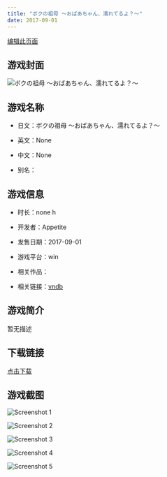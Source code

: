 ```yaml
---
title: "ボクの祖母 ～おばあちゃん、濡れてるよ？～"
date: 2017-09-01
---
```

[编辑此页面](https://github.com/ACG-3/ADV3-source/blob/main/source/_posts/games/%E3%83%9C%E3%82%AF%E3%81%AE%E7%A5%96%E6%AF%8D%20%EF%BD%9E%E3%81%8A%E3%81%B0%E3%81%82%E3%81%A1%E3%82%83%E3%82%93%E3%80%81%E6%BF%A1%E3%82%8C%E3%81%A6%E3%82%8B%E3%82%88%EF%BC%9F%EF%BD%9E.md)

## 游戏封面

![ボクの祖母 ～おばあちゃん、濡れてるよ？～](https%3A//pan.timero.xyz/onedrive/img_lib_001/%E3%83%9C%E3%82%AF%E3%81%AE%E7%A5%96%E6%AF%8D%20%EF%BD%9E%E3%81%8A%E3%81%B0%E3%81%82%E3%81%A1%E3%82%83%E3%82%93%E3%80%81%E6%BF%A1%E3%82%8C%E3%81%A6%E3%82%8B%E3%82%88%EF%BC%9F%EF%BD%9E_cover.avif)


## 游戏名称

- 日文：ボクの祖母 ～おばあちゃん、濡れてるよ？～
- 英文：None
- 中文：None

- 别名：


## 游戏信息

- 时长：none h
- 开发者：Appetite
- 发售日期：2017-09-01
- 游戏平台：win
- 相关作品：

- 相关链接：[vndb](https://vndb.org/v21563)


## 游戏简介

暂无描述


## 下载链接

[点击下载](https://pan.timero.xyz/onedrive/adv_lib_001/%E3%83%9C%E3%82%AF%E3%81%AE%E7%A5%96%E6%AF%8D%20%EF%BD%9E%E3%81%8A%E3%81%B0%E3%81%82%E3%81%A1%E3%82%83%E3%82%93%E3%80%81%E6%BF%A1%E3%82%8C%E3%81%A6%E3%82%8B%E3%82%88%EF%BC%9F%EF%BD%9E)


## 游戏截图


![Screenshot 1](https%3A//pan.timero.xyz/onedrive/img_lib_001/%E3%83%9C%E3%82%AF%E3%81%AE%E7%A5%96%E6%AF%8D%20%EF%BD%9E%E3%81%8A%E3%81%B0%E3%81%82%E3%81%A1%E3%82%83%E3%82%93%E3%80%81%E6%BF%A1%E3%82%8C%E3%81%A6%E3%82%8B%E3%82%88%EF%BC%9F%EF%BD%9E_Screenshot_1.avif)

![Screenshot 2](https%3A//pan.timero.xyz/onedrive/img_lib_001/%E3%83%9C%E3%82%AF%E3%81%AE%E7%A5%96%E6%AF%8D%20%EF%BD%9E%E3%81%8A%E3%81%B0%E3%81%82%E3%81%A1%E3%82%83%E3%82%93%E3%80%81%E6%BF%A1%E3%82%8C%E3%81%A6%E3%82%8B%E3%82%88%EF%BC%9F%EF%BD%9E_Screenshot_2.avif)

![Screenshot 3](https%3A//pan.timero.xyz/onedrive/img_lib_001/%E3%83%9C%E3%82%AF%E3%81%AE%E7%A5%96%E6%AF%8D%20%EF%BD%9E%E3%81%8A%E3%81%B0%E3%81%82%E3%81%A1%E3%82%83%E3%82%93%E3%80%81%E6%BF%A1%E3%82%8C%E3%81%A6%E3%82%8B%E3%82%88%EF%BC%9F%EF%BD%9E_Screenshot_3.avif)

![Screenshot 4](https%3A//pan.timero.xyz/onedrive/img_lib_001/%E3%83%9C%E3%82%AF%E3%81%AE%E7%A5%96%E6%AF%8D%20%EF%BD%9E%E3%81%8A%E3%81%B0%E3%81%82%E3%81%A1%E3%82%83%E3%82%93%E3%80%81%E6%BF%A1%E3%82%8C%E3%81%A6%E3%82%8B%E3%82%88%EF%BC%9F%EF%BD%9E_Screenshot_4.avif)

![Screenshot 5](https%3A//pan.timero.xyz/onedrive/img_lib_001/%E3%83%9C%E3%82%AF%E3%81%AE%E7%A5%96%E6%AF%8D%20%EF%BD%9E%E3%81%8A%E3%81%B0%E3%81%82%E3%81%A1%E3%82%83%E3%82%93%E3%80%81%E6%BF%A1%E3%82%8C%E3%81%A6%E3%82%8B%E3%82%88%EF%BC%9F%EF%BD%9E_Screenshot_5.avif)

